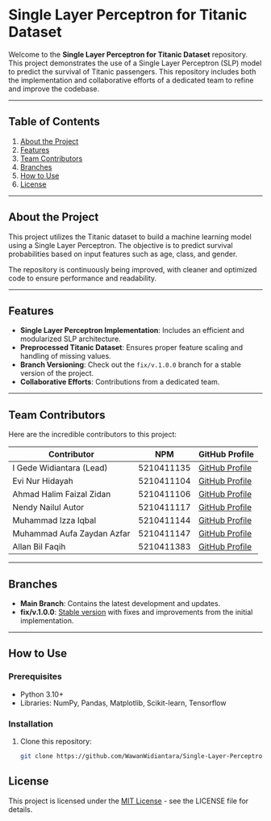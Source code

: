 # Single Layer Perceptron for Titanic Dataset

Welcome to the **Single Layer Perceptron for Titanic Dataset** repository. This project demonstrates the use of a Single Layer Perceptron (SLP) model to predict the survival of Titanic passengers. This repository includes both the implementation and collaborative efforts of a dedicated team to refine and improve the codebase.

---

## Table of Contents

1. [About the Project](#about-the-project)
2. [Features](#features)
3. [Team Contributors](#team-contributors)
4. [Branches](#branches)
5. [How to Use](#how-to-use)
6. [License](#license)

---

## About the Project

This project utilizes the Titanic dataset to build a machine learning model using a Single Layer Perceptron. The objective is to predict survival probabilities based on input features such as age, class, and gender.

The repository is continuously being improved, with cleaner and optimized code to ensure performance and readability.

---

## Features

- **Single Layer Perceptron Implementation**: Includes an efficient and modularized SLP architecture.
- **Preprocessed Titanic Dataset**: Ensures proper feature scaling and handling of missing values.
- **Branch Versioning**: Check out the `fix/v.1.0.0` branch for a stable version of the project.
- **Collaborative Efforts**: Contributions from a dedicated team.

---

## Team Contributors

Here are the incredible contributors to this project:

| **Contributor**            | **NPM** | **GitHub Profile**               |
|-----------------------------|----------------|-----------------------------------|
| I Gede Widiantara (Lead)   | 5210411135     | [GitHub Profile](<https://github.com/WawanWidiantara>) |
| Evi Nur Hidayah            | 5210411104     | [GitHub Profile](<https://github.com/evinhdy>) |
| Ahmad Halim Faizal Zidan   | 5210411106     | [GitHub Profile](<https://github.com/Zidane03>) |
| Nendy Nailul Autor         | 5210411117     | [GitHub Profile](<https://github.com/nendynailula>) |
| Muhammad Izza Iqbal        | 5210411144     | [GitHub Profile](<https://github.com/izzybug>) |
| Muhammad Aufa Zaydan Azfar | 5210411147     | [GitHub Profile](<https://github.com/AufaAzfar>) |
| Allan Bil Faqih            | 5210411383     | [GitHub Profile](<https://github.com/allanbil214>) |

---

## Branches

- **Main Branch**: Contains the latest development and updates.
- **fix/v.1.0.0**: [Stable version](<https://github.com/WawanWidiantara/Single-Layer-Perceptron/tree/fix/v.1.0.0>) with fixes and improvements from the initial implementation.

---

## How to Use

### Prerequisites

- Python 3.10+
- Libraries: NumPy, Pandas, Matplotlib, Scikit-learn, Tensorflow

### Installation

1. Clone this repository:
   ```bash
   git clone https://github.com/WawanWidiantara/Single-Layer-Perceptron.git
   ```

## License
This project is licensed under the [MIT License](LICENSE) - see the LICENSE file for details.